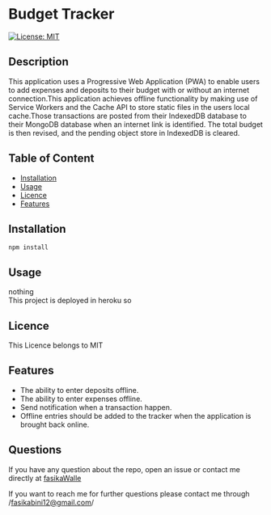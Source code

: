 
# Budget Tracker
[![License: MIT](https://img.shields.io/badge/License-MIT-yellow.svg)](https://opensource.org/licenses/MIT)
## Description

This application uses a Progressive Web Application (PWA) to enable users to add expenses and deposits to their budget with or without an internet connection.This application achieves offline functionality by making use of Service Workers and the Cache API to store static files in the users local cache.Those transactions are posted from their IndexedDB database to their MongoDB database when an internet link is identified. The total budget is then revised, and the pending object store in IndexedDB is cleared.

## Table of Content
* [Installation](#Installation)
* [Usage](#Usage)
* [Licence](#Licence)
* [Features](#Features)


## Installation
```npm install```  
## Usage
nothing    
This project is deployed in heroku so 




 ## Licence
This Licence belongs to MIT 
 


## Features
- The ability to enter deposits offline.
- The ability to enter expenses offline.
- Send notification when a transaction happen.
- Offline entries should be added to the tracker when the application is brought back online.


## Questions
If you have any question about the repo, open an issue or contact me directly at [fasikaWalle](https://github.com/fasikaWalle/)

If you want to reach me for further questions please contact me through /fasikabini12@gmail.com/
    